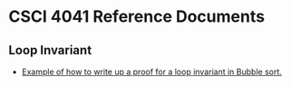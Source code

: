 # CSCI 4041 Reference Documents

## Loop Invariant

* [Example of how to write up a proof for a loop invariant in Bubble sort.](https://github.com/tienpdinh/CSCI4041/blob/master/Loop%20Invariant/Loop-Invariant-Proof-Writeup-For-Bubble-Sort.pdf)
